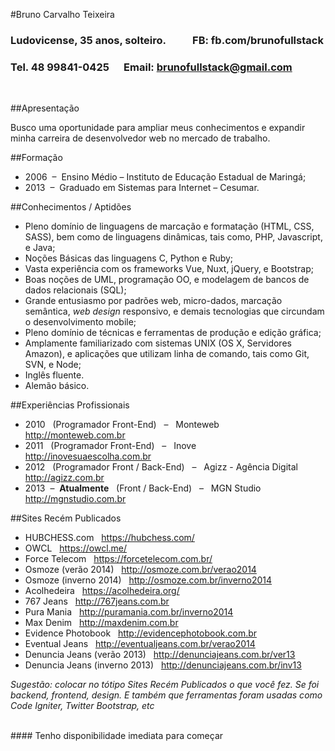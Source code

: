 
#Bruno Carvalho Teixeira
### Ludovicense, 35 anos, solteiro. &nbsp;&nbsp;&nbsp;&nbsp;&nbsp;&nbsp;&nbsp;&nbsp;&nbsp;&nbsp;FB: fb.com/brunofullstack
### Tel. 48 99841-0425 &nbsp;&nbsp;&nbsp;&nbsp;&nbsp;Email: brunofullstack@gmail.com
<br />

##Apresentação

Busco uma oportunidade para ampliar meus conhecimentos e expandir minha carreira de desenvolvedor web no mercado de trabalho.

##Formação

- 2006 &nbsp;–&nbsp; Ensino Médio – Instituto de Educação Estadual de Maringá;
- 2013 &nbsp;–&nbsp; Graduado em Sistemas para Internet – Cesumar.

##Conhecimentos / Aptidões

- Pleno domínio de linguagens de marcação e formatação (HTML, CSS, SASS), bem como de linguagens dinâmicas, tais como, PHP, Javascript, e Java;
- Noções Básicas das linguagens C, Python e Ruby;
- Vasta experiência com os frameworks Vue, Nuxt, jQuery, e Bootstrap;
- Boas noções de UML, programação OO, e modelagem de bancos de dados relacionais (SQL);
- Grande entusiasmo por padrões web, micro-dados, marcação semântica, *web design* responsivo, e demais tecnologias que circundam o desenvolvimento mobile;
- Pleno domínio de técnicas e ferramentas de produção e edição gráfica;
- Amplamente familiarizado com sistemas UNIX (OS X, Servidores Amazon), e aplicações que utilizam linha de comando, tais como Git, SVN, e Node;
- Inglês fluente.
- Alemão básico.

##Experiências Profissionais

- 2010 &nbsp;&nbsp;(Programador Front-End) &nbsp;&nbsp;–&nbsp;&nbsp; Monteweb&nbsp;&nbsp; <http://monteweb.com.br>
- 2011 &nbsp;&nbsp;(Programador Front-End) &nbsp;&nbsp;–&nbsp;&nbsp; Inove&nbsp;&nbsp; <http://inovesuaescolha.com.br>
- 2012 &nbsp;&nbsp;(Programador Front / Back-End) &nbsp;&nbsp;–&nbsp;&nbsp; Agizz - Agência Digital&nbsp;&nbsp; <http://agizz.com.br>
- 2013 &nbsp;–&nbsp; **Atualmente** &nbsp;&nbsp;(Front / Back-End) &nbsp;&nbsp;–&nbsp;&nbsp; MGN Studio&nbsp;&nbsp; <http://mgnstudio.com.br>

##Sites Recém Publicados

- HUBCHESS.com &nbsp;&nbsp;<https://hubchess.com/>
- OWCL &nbsp;&nbsp;<https://owcl.me/>
- Force Telecom &nbsp;&nbsp;<https://forcetelecom.com.br/>
- Osmoze (verão 2014) &nbsp;&nbsp;<http://osmoze.com.br/verao2014>
- Osmoze (inverno 2014) &nbsp;&nbsp;<http://osmoze.com.br/inverno2014>
- Acolhedeira &nbsp;&nbsp;<https://acolhedeira.org/>
- 767 Jeans &nbsp;&nbsp;<http://767jeans.com.br>
- Pura Mania &nbsp;&nbsp;<http://puramania.com.br/inverno2014>
- Max Denim &nbsp;&nbsp;<http://maxdenim.com.br>
- Evidence Photobook &nbsp;&nbsp;<http://evidencephotobook.com.br>
- Eventual Jeans &nbsp;&nbsp;<http://eventualjeans.com.br/verao2014>
- Denuncia Jeans (verão 2013) &nbsp;&nbsp;<http://denunciajeans.com.br/ver13>
- Denuncia Jeans (inverno 2013) &nbsp;&nbsp;<http://denunciajeans.com.br/inv13>

*Sugestão: colocar no tótipo Sites Recém Publicados o que você fez. Se foi backend, frontend, design. E também que ferramentas foram usadas como Code Igniter, Twitter Bootstrap, etc*

<br />
#### Tenho disponibilidade imediata para começar
<br />
